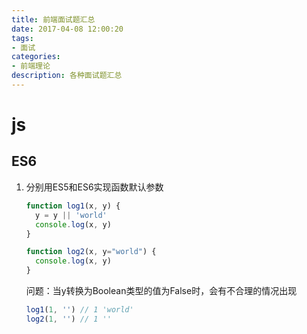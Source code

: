```yaml
---
title: 前端面试题汇总
date: 2017-04-08 12:00:20
tags: 
- 面试
categories:
- 前端理论
description: 各种面试题汇总
---
```


# js

## ES6
1. 分别用ES5和ES6实现函数默认参数
    ```javascript
    function log1(x, y) {
      y = y || 'world'
      console.log(x, y)
    }
    
    function log2(x, y="world") {
      console.log(x, y)
    }
    ```
    问题：当y转换为Boolean类型的值为False时，会有不合理的情况出现
    ```javascript
    log1(1, '') // 1 'world'
    log2(1, '') // 1 ''
    ```